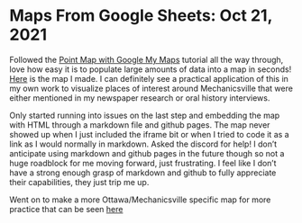 # Maps From Google Sheets: Oct 21, 2021

Followed the [Point Map with Google My Maps](https://handsondataviz.org/mymaps.html) tutorial all the way through, love how easy it is to populate large amounts of data into a map in seconds! [Here](https://www.google.com/maps/d/u/0/edit?mid=1t7EPJ8ACSowGcVQorFgkAm20zeUpRAFK&usp=sharing) is the map I made. I can definitely see a practical application of this in my own work to visualize places of interest around Mechanicsville that were either mentioned in my newspaper research or oral history interviews. 

Only started running into issues on the last step and embedding the map with HTML through a markdown file and github pages. The map never showed up when I just included the iframe bit or when I tried to code it as a link as I would normally in markdown. Asked the discord for help! I don’t anticipate using markdown and github pages in the future though so not a huge roadblock for me moving forward, just frustrating. I feel like I don’t have a strong enough grasp of markdown and github to fully appreciate their capabilities, they just trip me up. 

Went on to make a more Ottawa/Mechanicsville specific map for more practice that can be seen [here](https://www.google.com/maps/d/u/0/edit?mid=12_u9T0Thsoca55b5ypTXF5dp3Ug6BIr3&usp=sharing)
